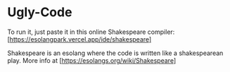 # Ugly-Code

To run it, just paste it in this online Shakespeare compiler:
[https://esolangpark.vercel.app/ide/shakespeare]

Shakespeare is an esolang where the code is written like a shakespearean play. More info at [https://esolangs.org/wiki/Shakespeare]
